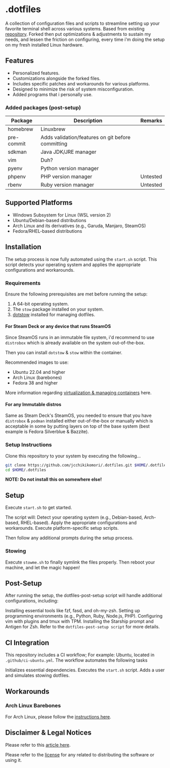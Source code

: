 # .dotfiles

A collection of configuration files and scripts to streamline setting up your favorite terminal shell across various systems.
Based from existing [repository](https://github.com/sreerajkksd/dotfiles). Forked then put optimizations & adjustments to sustain my needs, and lessen the friction on configuring, every time i'm doing the setup on my fresh installed Linux hardware.

## Features

- Personalized features.
- Customizations alongside the forked files.
- Includes specific patches and workarounds for various platforms.
- Designed to minimize the risk of system misconfiguration.
- Added programs that i personally use.

### Added packages (post-setup)

|Package    |Description                 |Remarks   |
|-----------|----------------------------|----------|
|homebrew   | Linuxbrew                  |          |
|pre-commit | Adds validation/features on git before committing|          |
|sdkman     | Java JDK/JRE manager       |          |
|vim        | Duh?                       |          |
|pyenv      | Python version manager     |          |
|phpenv     | PHP version manager        |Untested  |
|rbenv      | Ruby version manager       |Untested  |

## Supported Platforms

- Windows Subsystem for Linux (WSL version 2)
- Ubuntu/Debian-based distributions
- Arch Linux and its derivatives (e.g., Garuda, Manjaro, SteamOS)
- Fedora/RHEL-based distributions

## Installation

The setup process is now fully automated using the `start.sh` script. This script detects your operating system and applies the appropriate configurations and workarounds.

### Requirements

Ensure the following prerequisites are met before running the setup:

1. A 64-bit operating system.
2. The `stow` package installed on your system.
3. [dotstow](https://github.com/jcchikikomori/dotstow) installed for managing dotfiles.

#### For Steam Deck or any device that runs SteamOS

Since SteamOS runs in an immutable file system, i'd recommend to use `distrobox` which is already available on the system out-of-the-box.

Then you can install `dotstow` & `stow` within the container.

Recommended images to use:

- Ubuntu 22.04 and higher
- Arch Linux (barebones)
- Fedora 38 and higher

More information regarding [virtualization & managing containers](docs/Virtualization.md) here.

#### For any Immutable distros

Same as Steam Deck's SteamOS, you needed to ensure that you have `distrobox` & `podman` installed either out-of-the-box or manually which is acceptable in some by putting layers on top of the base system (best example is Fedora Silverblue & Bazzite).

### Setup Instructions

Clone this repository to your system by executing the following...
```bash
git clone https://github.com/jcchikikomori/.dotfiles.git $HOME/.dotfiles
cd $HOME/.dotfiles
```

**NOTE: Do not install this on somewhere else!**

## Setup

Execute `start.sh` to get started.

The script will:
Detect your operating system (e.g., Debian-based, Arch-based, RHEL-based).
Apply the appropriate configurations and workarounds.
Execute platform-specific setup scripts.

Then follow any additional prompts during the setup process.

### Stowing

Execute `stowme.sh` to finally symlink the files properly.
Then reboot your machine, and let the magic happen!

## Post-Setup
After running the setup, the dotfiles-post-setup script will handle additional configurations, including:

Installing essential tools like fzf, fasd, and oh-my-zsh.
Setting up programming environments (e.g., Python, Ruby, Node.js, PHP).
Configuring vim with plugins and tmux with TPM.
Installing the Starship prompt and Antigen for Zsh.
Refer to the `dotfiles-post-setup script` for more details.

## CI Integration

This repository includes a CI workflow; For example: Ubuntu, located in `.github/ci-ubuntu.yml`. The workflow automates the following tasks

Initializes essential dependencies.
Executes the `start.sh` script.
Adds a user and simulates stowing dotfiles.

## Workarounds

### Arch Linux Barebones

For Arch Linux, please follow the [instructions here](arch/README.MD).

## Disclaimer & Legal Notices

Please refer to this [article here](DISCLAIMER.md).

Please refer to the [license](LICENSE) for any related to distributing the software or using it.
